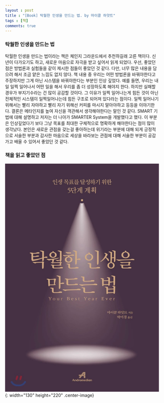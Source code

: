 ```yaml
---
layout : post
title : "[Book] 탁월한 인생을 만드는 법. by 마이클 하얏트"
tags : [책]
comments: true
---
```

### 탁월한 인생을 만드는 법
탁월한 인생을 만드는 법이라는 책은 체인지 그라운드에서 추천하길래 고른 책이다. 신년이 다가오기도 하고, 새로운 마음으로 자극을 받고 싶어서 읽게 되었다. 우선, 좋았던 점은 방법론과 실험들을 같이 제시한 점들이 좋았던 것 같다. 다만, 너무 많은 내용을 담으려 해서 조금 얕은 느낌도 없지 않다. 책 내용 중 우리는 어떤 방법론을 바꿔야한다고 주장하지만 그게 아닌 시스템을 바꿔야한다는 부분인 인상 깊었다. 예를 들면, 우리는 내일 일찍 일어나서 어떤 일을 해서 우리를 좀 더 성장하도록 해야지 한다. 하지만 실패할 경우가 부지기수라는 건 많이 공감할 것이다. 그 이유가 일찍 일어나는게 힘든 것이 아닌 전체적인 시스템이 일찍일어나는데 힘든 구조로 되어져 있다라는 점이다. 일찍 일어나기 위해서는 빨리 자야하고 빨리 자기 위해선 커피를 마시지 말아야하고 등등을 이야기한다. 결론은 메타인지를 높여 자신을 객관해서 생각해야한다는 말인 것 같다. SMART 기법에 대해 설명하고 저자는 더 나아가 SMARTER System을 개발했다고 했다. 이 부분은 인상깊었다기 보다 그냥 목표를 최대한 구체적으로 명확하게 해야한다는 점이 많이 생각났다. 본인은 새로운 관점을 갖는걸 좋아하는데 위기라는 부분에 대해 되게 긍정적으로 서술한 부분과 감사한 마음으로 세상을 바라보는 관점에 대해 서술한 부분이 공감가고 배울 수 있어서 좋았던 것 같다.

### 책을 읽고 좋았던 점

![탁월한 인생을 만드는 법](../images/book-19.jpeg){: width="130" height="220" .center-image}
